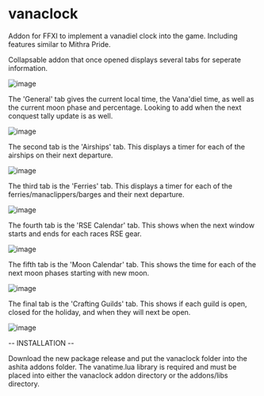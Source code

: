 # vanaclock
Addon for FFXI to implement a vanadiel clock into the game. Including features similar to Mithra Pride.

Collapsable addon that once opened displays several tabs for seperate information.

![image](https://user-images.githubusercontent.com/46830591/213966470-c77c3004-bf57-493a-9551-755a384a6900.png)


The 'General' tab gives the current local time, the Vana'diel time, as well as the current moon phase and percentage.
Looking to add when the next conquest tally update is as well.

![image](https://user-images.githubusercontent.com/46830591/213966283-842ab6ab-aa1f-4246-92d0-d7c0f03cb24e.png)


The second tab is the 'Airships' tab. This displays a timer for each of the airships on their next departure.

![image](https://user-images.githubusercontent.com/46830591/213966511-898723c2-3e42-484d-931f-a9abfacaaad8.png)


The third tab is the 'Ferries' tab. This displays a timer for each of the ferries/manaclippers/barges and their next departure.

![image](https://user-images.githubusercontent.com/46830591/213966597-9b201dc5-d16f-4e4f-ba63-7120c9565937.png)


The fourth tab is the 'RSE Calendar' tab. This shows when the next window starts and ends for each races RSE gear.

![image](https://user-images.githubusercontent.com/46830591/213966642-78ba9abb-c46e-4dbd-89e6-722516c4b77d.png)


The fifth tab is the 'Moon Calendar' tab. This shows the time for each of the next moon phases starting with new moon.

![image](https://user-images.githubusercontent.com/46830591/214464609-31344bb7-61b5-45f2-9152-2fed0b00bb62.png)


The final tab is the 'Crafting Guilds' tab. This shows if each guild is open, closed for the holiday, and when they will next be open.

![image](https://user-images.githubusercontent.com/46830591/214480861-2b276ab7-2944-4504-81f0-680bf89ee244.png)


-- INSTALLATION --

Download the new package release and put the vanaclock folder into the ashita addons folder.
The vanatime.lua library is required and must be placed into either the vanaclock addon directory or the addons/libs directory.
